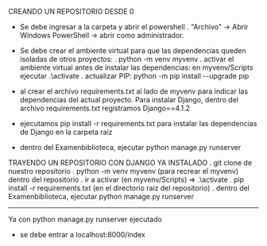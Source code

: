 CREANDO UN REPOSITORIO DESDE 0
- Se debe ingresar a la carpeta y abrir el powershell
    . "Archivo" -> Abrir Windows PowerShell -> abrir como administrador.
  
- Se debe crear el ambiente virtual para que las dependencias queden isoladas de otros proyectos:
  . python -m venv myvenv
  . activar el ambiente virtual antes de instalar las dependencias: en myvenv/Scripts ejecutar .\activate
  . actualizar PIP: python -m pip install --upgrade pip
  
-  al crear el archivo requirements.txt al lado de myvenv para indicar las dependencias del actual proyecto.
  Para instalar Django, dentro del archivo requirements.txt registramos Django==4.1.2

-  ejecutamos pip install -r requirements.txt para instalar las dependencias de Django en la carpeta raiz

- dentro del Examenbiblioteca, ejecutar python manage.py runserver


TRAYENDO UN REPOSITORIO CON DJANGO YA INSTALADO
  	. git clone de nuestro repositorio
	. python -m venv myvenv (para recrear el myvenv) dentro del repositorio
	. ir a activar (en myvenv/Scripts) => .\activate
	. pip install -r requirements.txt (en el directorio raiz del repositorio)
	. dentro del Examenbiblioteca, ejecutar python manage.py runserver


 -------------------------------------------
 Ya con python manage.py runserver ejecutado
 - se debe entrar a localhost:8000/index
